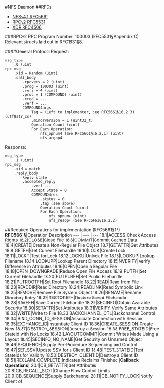 #NFS Daemon
##RFCs
- [NFSv4.1 RFC5661](https://tools.ietf.org/html/rfc5661)
- [RPCv2 RFC5531](https://tools.ietf.org/html/rfc5531)
- [XDR RFC4506](https://tools.ietf.org/html/rfc4506)

###RPCv2
RPC Program Number: 100003 (RFC5531§Appendix C)  
Relevant structs laid out in RFC1831§8.

####General Protocol
Request:

```
msg_type
    .0 (uint
rpc_msg
    .xid = Random (uint)
    .call_body
        .rpcvers = 2 (uint)
        .prog = 100003 (uint)
        .vers = 4 (uint)
        .proc = 1 (COMPOUND) (uint)
        .cred = ...
        .verf = ...
        COMPOUND4args
            Tag = (Left to implementer, see RFC5661§16.2.3) (utf8str_cs)
            .minorversion = 1 (uint32_t)
            Operation Count (uint)
            For Each Operation:
                nfs_opnum4 (See RFC5661§16.2.1) (uint)
                nfs_argop4
```


Response:

```
msg_type
    .1 (uint)
rpc_msg
    .xid = match
    .reply_body
        Reply state
        .accepted_reply
            .verf ...
            Accept State = 0
            COMPOUND4res
                .status = 0
                .tag (see above)
                Operation Count (uint)
                For Each Operation:
                    nfs_opnum4 (uint)
                    nfs_resop4 (See RFC5661§16.2.2)
```






##Required Operations for implementation (RFC5661§17)
**RFC5661§**|Operation|Description
--- | --- | ---
18.1|ACCESS|Check Access Rights
18.2|CLOSE|Close File
18.3|COMMIT|Commit Cached Data
18.4|CREATE|Create a Non-Regular File Object
18.7|GETATTR|Get Attributes
18.8|GETFH|Get Current Filehandle
18.10|LOCK|Create Lock
18.11|LOCKT|Test for Lock
18.12|LOCKU|Unlock File
18.13|LOOKUP|Lookup Filename
18.14|LOOKUPP|Lookup Parent Directory
18.15|NVERIFY|Verify Difference in Attributes
18.16|OPEN|Open a Regular File
18.18|OPEN_DOWNGRADE|Reduce Open File Access
18.19|PUTFH|Set Current Filehandle
18.20|PUTPUBFH|Set Public Filehandle
18.21|PUTROOTFH|Set Root Filehandle
18.22|READ|Read from File
18.23|READDIR|Read Directory
18.24|READLINK|Read Symbolic Link
18.25|REMOVE|Remove File System Object
18.26|RENAME|Rename Directory Entry
18.27|RESTOREFH|Restore Saved Filehandle
18.28|SAVEFH|Save Current Filehandle
18.29|SECINFO|Obtain Available Security
18.30|SETATTR|Set Attributes
18.31|VERIFY|Verify Same Attributes
18.32|WRITE|Write to File
18.33|BACKCHANNEL_CTL|Backchannel Control
18.34|BIND_CONN_TO_SESSION|Associate Connection with Session
18.35|EXCHANGE_ID|Instantiate Client ID
18.36|CREATE_SESSION|Create New
18.37|DESTROY_SESSION|Destroy a Session
18.38|FREE_STATEID|Free Stateid with No Locks
18.42|LAYOUTCOMMIT|Commit Writes Made Using a Layout
18.45|SECINFO_NO_NAME|Get Security on Unnamed Object
18.46|SEQUENCE|Supply Per-Procedure Sequencing and Control
18.47|SET_SSV|Update SSV for a Client ID
18.48|TEST_STATEID|Test Stateids for Validity
18.50|DESTROY_CLIENTID|Destroy a Client ID
18.51|RECLAIM_COMPLETE|Indicates Reclaims Finished
|**Callback Operations**|
20.1|CB_GETATTR|Get Attributes
20.8|CB_RECALL_SLOT|Change Flow Control Limits
20.9|CB_SEQUENCE|Supply Backchannel
20.11|CB_NOTIFY_LOCK|Notify Client of
